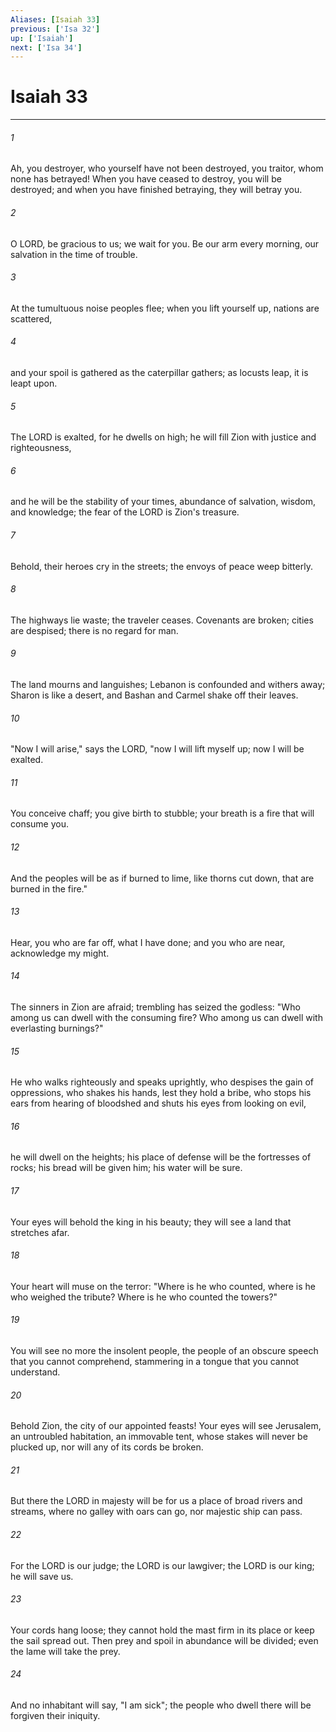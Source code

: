 ```yaml
---
Aliases: [Isaiah 33]
previous: ['Isa 32']
up: ['Isaiah']
next: ['Isa 34']
---
```

# Isaiah 33

***

 

###### 1 
Ah, you destroyer, 
 who yourself have not been destroyed, 
 you traitor, 
 whom none has betrayed! 
 When you have ceased to destroy, 
 you will be destroyed; 
 and when you have finished betraying, 
 they will betray you.
 
 

###### 2 
O LORD, be gracious to us; we wait for you. 
 Be our arm every morning, 
 our salvation in the time of trouble. 
 
 

###### 3 
At the tumultuous noise peoples flee; 
 when you lift yourself up, nations are scattered, 
 
 

###### 4 
and your spoil is gathered as the caterpillar gathers; 
 as locusts leap, it is leapt upon.
 
 

###### 5 
The LORD is exalted, for he dwells on high; 
 he will fill Zion with justice and righteousness, 
 
 

###### 6 
and he will be the stability of your times, 
 abundance of salvation, wisdom, and knowledge; 
 the fear of the LORD is Zion's treasure.
 
 

###### 7 
Behold, their heroes cry in the streets; 
 the envoys of peace weep bitterly. 
 
 

###### 8 
The highways lie waste; 
 the traveler ceases. 
 Covenants are broken; 
 cities are despised; 
 there is no regard for man. 
 
 

###### 9 
The land mourns and languishes; 
 Lebanon is confounded and withers away; 
 Sharon is like a desert, 
 and Bashan and Carmel shake off their leaves.
 
 

###### 10 
"Now I will arise," says the LORD, 
 "now I will lift myself up; 
 now I will be exalted. 
 
 

###### 11 
You conceive chaff; you give birth to stubble; 
 your breath is a fire that will consume you. 
 
 

###### 12 
And the peoples will be as if burned to lime, 
 like thorns cut down, that are burned in the fire."
 
 

###### 13 
Hear, you who are far off, what I have done; 
 and you who are near, acknowledge my might. 
 
 

###### 14 
The sinners in Zion are afraid; 
 trembling has seized the godless: 
 "Who among us can dwell with the consuming fire? 
 Who among us can dwell with everlasting burnings?" 
 
 

###### 15 
He who walks righteously and speaks uprightly, 
 who despises the gain of oppressions, 
 who shakes his hands, lest they hold a bribe, 
 who stops his ears from hearing of bloodshed 
 and shuts his eyes from looking on evil, 
 
 

###### 16 
he will dwell on the heights; 
 his place of defense will be the fortresses of rocks; 
 his bread will be given him; his water will be sure.
 
 

###### 17 
Your eyes will behold the king in his beauty; 
 they will see a land that stretches afar. 
 
 

###### 18 
Your heart will muse on the terror: 
 "Where is he who counted, where is he who weighed the tribute? 
 Where is he who counted the towers?" 
 
 

###### 19 
You will see no more the insolent people, 
 the people of an obscure speech that you cannot comprehend, 
 stammering in a tongue that you cannot understand. 
 
 

###### 20 
Behold Zion, the city of our appointed feasts! 
 Your eyes will see Jerusalem, 
 an untroubled habitation, an immovable tent, 
 whose stakes will never be plucked up, 
 nor will any of its cords be broken. 
 
 

###### 21 
But there the LORD in majesty will be for us 
 a place of broad rivers and streams, 
 where no galley with oars can go, 
 nor majestic ship can pass. 
 
 

###### 22 
For the LORD is our judge; the LORD is our lawgiver; 
 the LORD is our king; he will save us.
 
 

###### 23 
Your cords hang loose; 
 they cannot hold the mast firm in its place 
 or keep the sail spread out. 
 Then prey and spoil in abundance will be divided; 
 even the lame will take the prey. 
 
 

###### 24 
And no inhabitant will say, "I am sick"; 
 the people who dwell there will be forgiven their iniquity.
 
